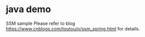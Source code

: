 # java demo
SSM sample
Please refer to blog https://www.cnblogs.com/toutou/p/ssm_spring.html for details.
